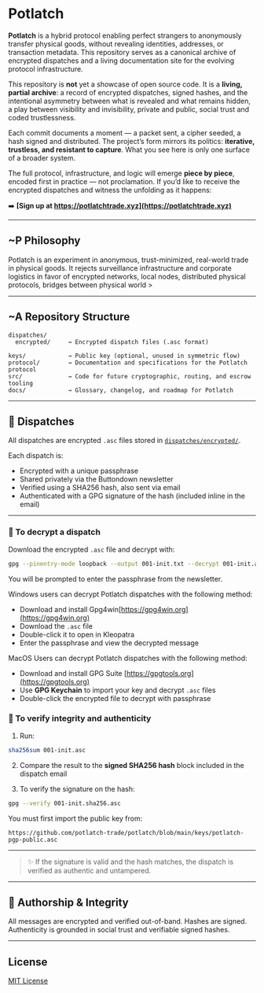 # Potlatch

**Potlatch** is a hybrid protocol enabling perfect strangers to anonymously transfer physical goods, without revealing identities, addresses, or transaction metadata. This repository serves as a canonical archive of encrypted dispatches and a living documentation site for the evolving protocol infrastructure.

This repository is **not** yet a showcase of open source code. It is a **living, partial archive**: a record of encrypted dispatches, signed hashes, and the intentional asymmetry between what is revealed and what remains hidden, a play between visibility and invisibility, private and public, social trust and coded trustlessness.

Each commit documents a moment — a packet sent, a cipher seeded, a hash signed and distributed. The project’s form mirrors its politics: **iterative, trustless, and resistant to capture**. What you see here is only one surface of a broader system.

The full protocol, infrastructure, and logic will emerge **piece by piece**, encoded first in practice — not proclamation. If you’d like to receive the encrypted dispatches and witness the unfolding as it happens:

➡️ **[Sign up at https://potlatchtrade.xyz](https://potlatchtrade.xyz)**

---

##  ~P Philosophy

Potlatch is an experiment in anonymous, trust-minimized, real-world trade in physical goods.
It rejects surveillance infrastructure and corporate logistics in favor of encrypted networks, local nodes, distributed physical protocols, bridges between physical world >

---


##  ~A Repository Structure

```
dispatches/
  encrypted/     → Encrypted dispatch files (.asc format)

keys/            → Public key (optional, unused in symmetric flow)
protocol/        → Documentation and specifications for the Potlatch protocol
src/             → Code for future cryptographic, routing, and escrow tooling
docs/            → Glossary, changelog, and roadmap for Potlatch
```

---


## 🧾 Dispatches

All dispatches are encrypted `.asc` files stored in [`dispatches/encrypted/`](dispatches/encrypted).

Each dispatch is:
- Encrypted with a unique passphrase
- Shared privately via the Buttondown newsletter
- Verified using a SHA256 hash, also sent via email
- Authenticated with a GPG signature of the hash (included inline in the email)

---

### 🔐 To decrypt a dispatch

Download the encrypted `.asc` file and decrypt with:

```bash
gpg --pinentry-mode loopback --output 001-init.txt --decrypt 001-init.asc
```

You will be prompted to enter the passphrase from the newsletter.

Windows users can decrypt Potlatch dispatches with the following method:
- Download and install Gpg4win[https://gpg4win.org](https://gpg4win.org)
- Download the `.asc` file
- Double-click it to open in Kleopatra
- Enter the passphrase and view the decrypted message


MacOS Users can decrypt Potlatch dispatches with the following method:
- Download and install GPG Suite [https://gpgtools.org](https://gpgtools.org)
- Use **GPG Keychain** to import your key and decrypt `.asc` files
- Double-click the encrypted file to decrypt with passphrase

### 🧪 To verify integrity and authenticity

1. Run:

```bash
sha256sum 001-init.asc
```

2. Compare the result to the **signed SHA256 hash** block included in the dispatch email

3. To verify the signature on the hash:

```bash
gpg --verify 001-init.sha256.asc
```

You must first import the public key from:

```
https://github.com/potlatch-trade/potlatch/blob/main/keys/potlatch-pgp-public.asc
```

---

> ✨ If the signature is valid and the hash matches, the dispatch is verified as authentic and untampered.

---


## 🪪 Authorship & Integrity

All messages are encrypted and verified out-of-band. Hashes are signed.  
Authenticity is grounded in social trust and verifiable signed hashes.

---

## License

[MIT License](LICENSE)


